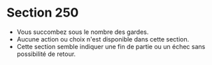 # Section 250

- Vous succombez sous le nombre des gardes. 
- Aucune action ou choix n'est disponible dans cette section. 
- Cette section semble indiquer une fin de partie ou un échec sans possibilité de retour.